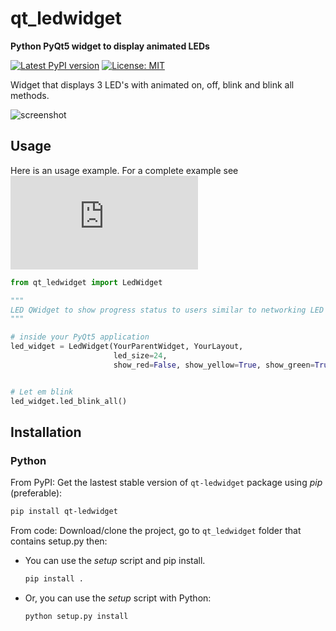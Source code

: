 # qt_ledwidget
**Python PyQt5 widget to display animated LEDs**

[![Latest PyPI version](https://img.shields.io/badge/pypi-v0.1-green.svg)](https://pypi.org/project/qt-ledwidget/)
[![License: MIT](https://img.shields.io/dub/l/vibe-d.svg)](https://opensource.org/licenses/MIT)

Widget that displays 3 LED's with animated on, off, blink and blink all methods.

![screenshot](/gui_res/screenshot.PNG?raw=true "Screenshot")

## Usage

Here is an usage example. For a complete example see ![/qt_ledwidget/example_app.py](https://github.com/tappi287/qt_ledwidget/blob/master/qt_ledwidget/example_app.py)

```Python
from qt_ledwidget import LedWidget

"""
LED QWidget to show progress status to users similar to networking LED's on hardware devices.
"""

# inside your PyQt5 application
led_widget = LedWidget(YourParentWidget, YourLayout,
                       led_size=24,
                       show_red=False, show_yellow=True, show_green=True)


# Let em blink
led_widget.led_blink_all()
```

## Installation

### Python

From PyPI: Get the lastest stable version of ``qt-ledwidget`` package
using *pip* (preferable):

```bash
pip install qt-ledwidget
```

From code: Download/clone the project, go to ``qt_ledwidget`` folder that contains setup.py then:

- You can use the *setup* script and pip install.
    ```bash
    pip install .
    ```

- Or, you can use the *setup* script with Python:
    ```bash
    python setup.py install
    ```
